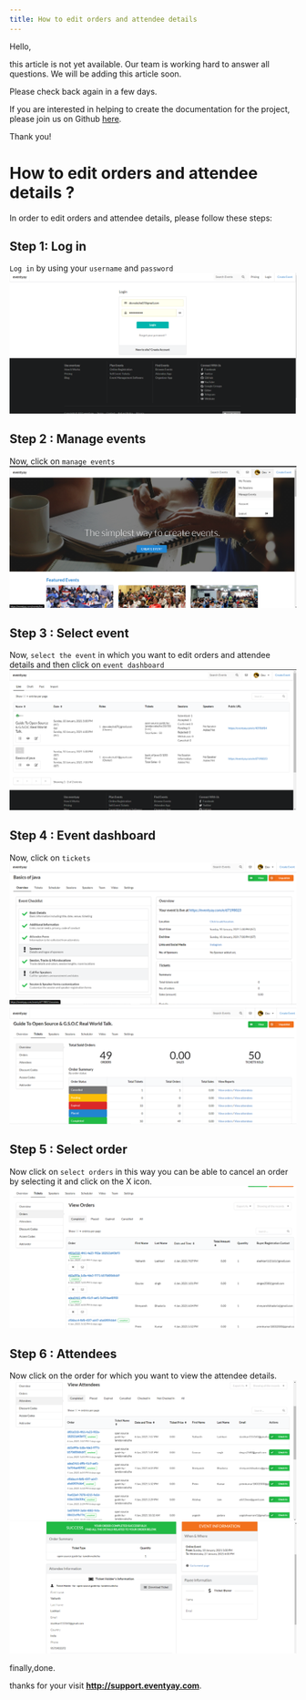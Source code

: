 ```yaml
---
title: How to edit orders and attendee details
---
```


Hello, 

this article is not yet available. Our team is working hard to answer all questions. We will be adding this article soon. 

Please check back again in a few days.

If you are interested in helping to create the documentation for the project, please join us on Github [here](https://github.com/fossasia/support.eventyay.com).

Thank you!
# How to edit orders and attendee details ?
In order to  edit orders and attendee details, please follow these steps:

## Step 1: Log in
`Log in` by using your `username` and `password`
![login page](/images/How-to-edit-orders-and-attendee-details-1.png)

## Step 2 : Manage events
Now, click on `manage events`
![manage events](/images/How-to-edit-orders-and-attendee-details-2.png)

## Step 3 : Select event
Now, `select the event` in which you want to edit orders and attendee details and then click on `event dashboard`
![select event](/images/How-to-edit-orders-and-attendee-details-3.png)

## Step 4 : Event dashboard
Now, click on `tickets`
![event dashboard](/images/How-to-edit-orders-and-attendee-details-4.png)
![tickets](/images/How-to-edit-orders-and-attendee-details-5.png)

## Step 5 : Select order 
Now click on `select orders`  in this way you can be able to cancel an order by selecting it and click on the X icon.
![orders](/images/How-to-edit-orders-and-attendee-details-6.png)

## Step 6 : Attendees
Now click on the order for which you want to view the attendee details.
![attendee detail](/images/How-to-edit-orders-and-attendee-details-7.png)
![attendee detail](/images/How-to-edit-orders-and-attendee-details-8.png)

finally,done.

thanks for your visit **http://support.eventyay.com**.
